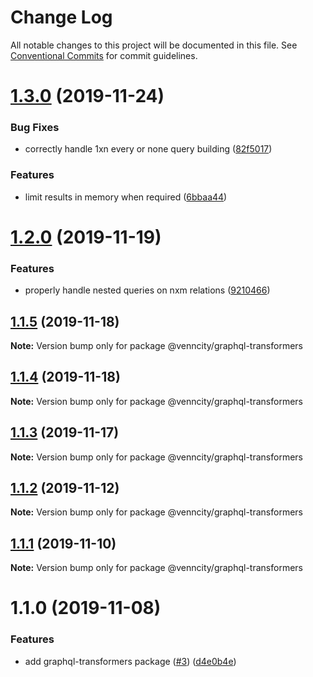 # Change Log

All notable changes to this project will be documented in this file.
See [Conventional Commits](https://conventionalcommits.org) for commit guidelines.

# [1.3.0](https://github.com/venn-city/graphql-clou/compare/@venncity/graphql-transformers@1.2.0...@venncity/graphql-transformers@1.3.0) (2019-11-24)


### Bug Fixes

* correctly handle 1xn every or none query building ([82f5017](https://github.com/venn-city/graphql-clou/commit/82f50177f61c5d4166eb97bd32fcba1787390d75))


### Features

* limit results in memory when required ([6bbaa44](https://github.com/venn-city/graphql-clou/commit/6bbaa442b00596d207392d703be8e3578777df61))





# [1.2.0](https://github.com/venn-city/graphql-clou/compare/@venncity/graphql-transformers@1.1.5...@venncity/graphql-transformers@1.2.0) (2019-11-19)


### Features

* properly handle nested queries on nxm relations ([9210466](https://github.com/venn-city/graphql-clou/commit/9210466317248371328a5d43873f85f73564ff21))





## [1.1.5](https://github.com/venn-city/graphql-clou/compare/@venncity/graphql-transformers@1.1.4...@venncity/graphql-transformers@1.1.5) (2019-11-18)

**Note:** Version bump only for package @venncity/graphql-transformers





## [1.1.4](https://github.com/venn-city/graphql-clou/compare/@venncity/graphql-transformers@1.1.3...@venncity/graphql-transformers@1.1.4) (2019-11-18)

**Note:** Version bump only for package @venncity/graphql-transformers





## [1.1.3](https://github.com/venn-city/graphql-clou/compare/@venncity/graphql-transformers@1.1.2...@venncity/graphql-transformers@1.1.3) (2019-11-17)

**Note:** Version bump only for package @venncity/graphql-transformers





## [1.1.2](https://github.com/venn-city/graphql-clou/compare/@venncity/graphql-transformers@1.1.1...@venncity/graphql-transformers@1.1.2) (2019-11-12)

**Note:** Version bump only for package @venncity/graphql-transformers





## [1.1.1](https://github.com/venn-city/graphql-clou/compare/@venncity/graphql-transformers@1.1.0...@venncity/graphql-transformers@1.1.1) (2019-11-10)

**Note:** Version bump only for package @venncity/graphql-transformers





# 1.1.0 (2019-11-08)


### Features

* add graphql-transformers package ([#3](https://github.com/venn-city/graphql-clou/issues/3)) ([d4e0b4e](https://github.com/venn-city/graphql-clou/commit/d4e0b4eda6c9d5a5bd5b28313233ca3da2aefa8b))
